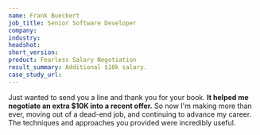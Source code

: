 ```yaml
---
name: Frank Bueckert
job_title: Senior Software Developer
company: 
industry: 
headshot: 
short_version: 
product: Fearless Salary Negotiation
result_summary: Additional $10k salary.
case_study_url: 
---
```


Just wanted to send you a line and thank you for your book. **It helped me negotiate an extra $10K into a recent offer.** So now I'm making more than ever, moving out of a dead-end job, and continuing to advance my career. The techniques and approaches you provided were incredibly useful.